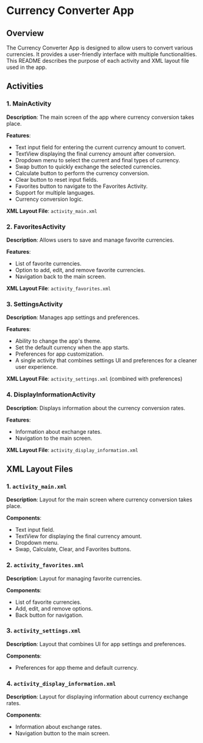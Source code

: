 # Currency Converter App

## Overview
The Currency Converter App is designed to allow users to convert various currencies. It provides a user-friendly interface with multiple functionalities. This README describes the purpose of each activity and XML layout file used in the app.

## Activities

### 1. MainActivity
**Description**: The main screen of the app where currency conversion takes place.

**Features**:
- Text input field for entering the current currency amount to convert.
- TextView displaying the final currency amount after conversion.
- Dropdown menu to select the current and final types of currency.
- Swap button to quickly exchange the selected currencies.
- Calculate button to perform the currency conversion.
- Clear button to reset input fields.
- Favorites button to navigate to the Favorites Activity.
- Support for multiple languages.
- Currency conversion logic.

**XML Layout File**: `activity_main.xml`

### 2. FavoritesActivity
**Description**: Allows users to save and manage favorite currencies.

**Features**:
- List of favorite currencies.
- Option to add, edit, and remove favorite currencies.
- Navigation back to the main screen.

**XML Layout File**: `activity_favorites.xml`

### 3. SettingsActivity
**Description**: Manages app settings and preferences.

**Features**:
- Ability to change the app's theme.
- Set the default currency when the app starts.
- Preferences for app customization.
- A single activity that combines settings UI and preferences for a cleaner user experience.

**XML Layout File**: `activity_settings.xml` (combined with preferences)

### 4. DisplayInformationActivity
**Description**: Displays information about the currency conversion rates.

**Features**:
- Information about exchange rates.
- Navigation to the main screen.

**XML Layout File**: `activity_display_information.xml`

## XML Layout Files

### 1. `activity_main.xml`
**Description**: Layout for the main screen where currency conversion takes place.

**Components**:
- Text input field.
- TextView for displaying the final currency amount.
- Dropdown menu.
- Swap, Calculate, Clear, and Favorites buttons.

### 2. `activity_favorites.xml`
**Description**: Layout for managing favorite currencies.

**Components**:
- List of favorite currencies.
- Add, edit, and remove options.
- Back button for navigation.

### 3. `activity_settings.xml`
**Description**: Layout that combines UI for app settings and preferences.

**Components**:
- Preferences for app theme and default currency.

### 4. `activity_display_information.xml`
**Description**: Layout for displaying information about currency exchange rates.

**Components**:
- Information about exchange rates.
- Navigation button to the main screen.
